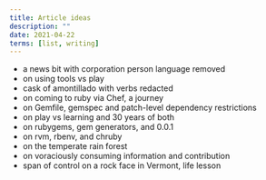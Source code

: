 ```yaml
---
title: Article ideas
description: ""
date: 2021-04-22
terms: [list, writing]
---
```


- a news bit with corporation person language removed
- on using tools vs play
- cask of amontillado with verbs redacted
- on coming to ruby via Chef, a journey
- on Gemfile, gemspec and patch-level dependency restrictions
- on play vs learning and 30 years of both
- on rubygems, gem generators, and 0.0.1
- on rvm, rbenv, and chruby
- on the temperate rain forest
- on voraciously consuming information and contribution
- span of control on a rock face in Vermont, life lesson
